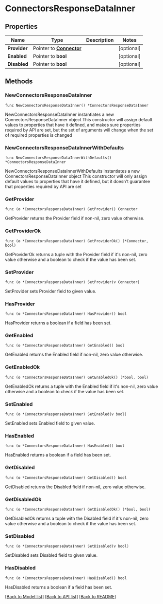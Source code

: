 # ConnectorsResponseDataInner

## Properties

Name | Type | Description | Notes
------------ | ------------- | ------------- | -------------
**Provider** | Pointer to [**Connector**](Connector.md) |  | [optional] 
**Enabled** | Pointer to **bool** |  | [optional] 
**Disabled** | Pointer to **bool** |  | [optional] 

## Methods

### NewConnectorsResponseDataInner

`func NewConnectorsResponseDataInner() *ConnectorsResponseDataInner`

NewConnectorsResponseDataInner instantiates a new ConnectorsResponseDataInner object
This constructor will assign default values to properties that have it defined,
and makes sure properties required by API are set, but the set of arguments
will change when the set of required properties is changed

### NewConnectorsResponseDataInnerWithDefaults

`func NewConnectorsResponseDataInnerWithDefaults() *ConnectorsResponseDataInner`

NewConnectorsResponseDataInnerWithDefaults instantiates a new ConnectorsResponseDataInner object
This constructor will only assign default values to properties that have it defined,
but it doesn't guarantee that properties required by API are set

### GetProvider

`func (o *ConnectorsResponseDataInner) GetProvider() Connector`

GetProvider returns the Provider field if non-nil, zero value otherwise.

### GetProviderOk

`func (o *ConnectorsResponseDataInner) GetProviderOk() (*Connector, bool)`

GetProviderOk returns a tuple with the Provider field if it's non-nil, zero value otherwise
and a boolean to check if the value has been set.

### SetProvider

`func (o *ConnectorsResponseDataInner) SetProvider(v Connector)`

SetProvider sets Provider field to given value.

### HasProvider

`func (o *ConnectorsResponseDataInner) HasProvider() bool`

HasProvider returns a boolean if a field has been set.

### GetEnabled

`func (o *ConnectorsResponseDataInner) GetEnabled() bool`

GetEnabled returns the Enabled field if non-nil, zero value otherwise.

### GetEnabledOk

`func (o *ConnectorsResponseDataInner) GetEnabledOk() (*bool, bool)`

GetEnabledOk returns a tuple with the Enabled field if it's non-nil, zero value otherwise
and a boolean to check if the value has been set.

### SetEnabled

`func (o *ConnectorsResponseDataInner) SetEnabled(v bool)`

SetEnabled sets Enabled field to given value.

### HasEnabled

`func (o *ConnectorsResponseDataInner) HasEnabled() bool`

HasEnabled returns a boolean if a field has been set.

### GetDisabled

`func (o *ConnectorsResponseDataInner) GetDisabled() bool`

GetDisabled returns the Disabled field if non-nil, zero value otherwise.

### GetDisabledOk

`func (o *ConnectorsResponseDataInner) GetDisabledOk() (*bool, bool)`

GetDisabledOk returns a tuple with the Disabled field if it's non-nil, zero value otherwise
and a boolean to check if the value has been set.

### SetDisabled

`func (o *ConnectorsResponseDataInner) SetDisabled(v bool)`

SetDisabled sets Disabled field to given value.

### HasDisabled

`func (o *ConnectorsResponseDataInner) HasDisabled() bool`

HasDisabled returns a boolean if a field has been set.


[[Back to Model list]](../README.md#documentation-for-models) [[Back to API list]](../README.md#documentation-for-api-endpoints) [[Back to README]](../README.md)


